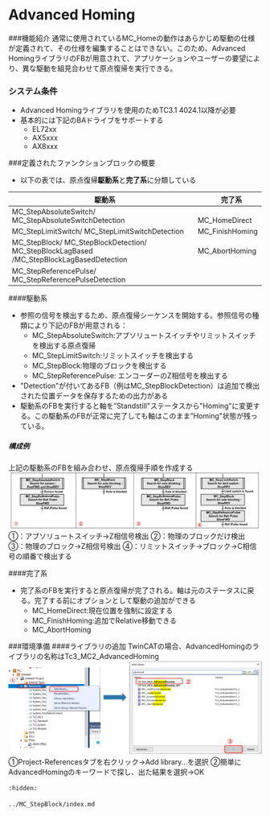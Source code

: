 # Advanced Homing 
###機能紹介
 通常に使用されているMC_Homeの動作はあらかじめ駆動の仕様が定義されて、その仕様を編集することはできない。このため、Advanced HomingライブラリのFBが用意されて、アプリケーションやユーザーの要望により、異な駆動を組見合わせて原点復帰を実行できる。
### システム条件
- Advanced Homingライブラリを使用のためTC3.1 4024.1以降が必要
- 基本的には下記のBAドライブをサポートする
  - EL72xx
  - AX5xxx
  - AX8xxx

###定義されたファンクションブロックの概要
- 以下の表では、原点復帰**駆動系**と**完了系**に分類している

|   　駆動系　|  　完了系　 |
|------------|------------|
|MC_StepAbsoluteSwitch/ MC_StepAbsoluteSwitchDetection|　MC_HomeDirect |
| MC_StepLimitSwitch/ MC_StepLimitSwitchDetection| MC_FinishHoming |
|  MC_StepBlock/ MC_StepBlockDetection/ MC_StepBlockLagBased /MC_StepBlockLagBasedDetection|MC_AbortHoming|
|MC_StepReferencePulse/ MC_StepReferencePulseDetection|  　|

####駆動系
- 参照の信号を検出するため、原点復帰シーケンスを開始する。参照信号の種類により下記のFBが用意される：
  - MC_StepAbsoluteSwitch:アブソリュートスイッチやリミットスイッチを検出する原点復帰
  - MC_StepLimitSwitch:リミットスイッチを検出する
  - MC_StepBlock:物理のブロックを検出する
  - MC_StepReferencePulse: エンコーダーのZ相信号を検出する
 - "Detection"が付いてあるFB（例はMC_StepBlockDetection）は追加で検出された位置データを保存するための出力がある
 - 駆動系のFBを実行すると軸を”Standstill"ステータスから"Homing"に変更する。この駆動系のFBが正常に完了しても軸はこのまま”Homing"状態が残っている。

 ##### 構成例
 上記の駆動系のFBを組み合わせ、原点復帰手順を作成する
 ![](assets/1.png)
①：アブソリュートスイッチ→Z相信号検出
②：物理のブロックだけ検出
③：物理のブロック→Z相信号検出
④：リミットスイッチ→ブロック→C相信号の順番で検出する

####完了系
- 完了系のFBを実行すると原点復帰が完了される。軸は元のステータスに戻る。完了する前にオプションとして駆動の追加ができる
  - MC_HomeDirect:現在位置を強制に設定する
  - MC_FinishHoming:追加でRelative移動できる
  - MC_AbortHoming

###環境準備
####ライブラリの追加
TwinCATの場合、AdvancedHomingのライブラリの名称はTc3_MC2_AdvancedHoming
![](assets/2.png)
①Project-Referencesタブを右クリック→Add library...を選択
②簡単にAdvancedHomingのキーワードで探し、出た結果を選択→OK


```{toctree}
:hidden:

../MC_StepBlock/index.md

```
